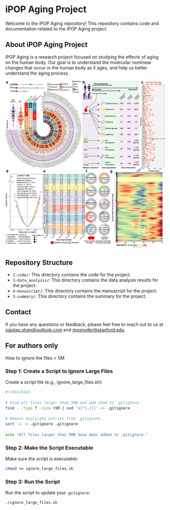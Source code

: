 # iPOP Aging Project

Welcome to the iPOP Aging repository! This repository contains code and documentation related to the iPOP Aging project. 

## About iPOP Aging Project

iPOP Aging is a research project focused on studying the effects of aging on the human body. Our goal is to understand the molecular nonlinear changes that occur in the human body as it ages, and help us better understand the aging process.

![](Figure_1.jpg)

## Repository Structure

- `1-code/`: This directory contains the code for the project.
- `3-data_analysis/`: This directory contains the data analysis results for the project.
- `4-manuscript/`: This directory contains the manuscript for the project.
- `5-summary/`: This directory contains the summary for the project.

## Contact

If you have any questions or feedback, please feel free to reach out to us at [xiaotao.shen@outlook.com](xiaotao.shen@outlook.com) and [mpsnyder@stanford.edu](mpsnyder@stanford.edu).

## For authors only

How to ignore the files > 5M

### Step 1: Create a Script to Ignore Large Files

Create a script file (e.g., ignore_large_files.sh):

```bash
#!/bin/bash

# Find all files larger than 5MB and add them to .gitignore
find . -type f -size +5M | sed 's|^\./||' >> .gitignore

# Remove duplicate entries from .gitignore
sort -u -o .gitignore .gitignore

echo "All files larger than 5MB have been added to .gitignore."

```

### Step 2: Make the Script Executable

Make sure the script is executable:

```bash
chmod +x ignore_large_files.sh
```

### Step 3: Run the Script

Run the script to update your .`gitignore`:

```bash
./ignore_large_files.sh

```